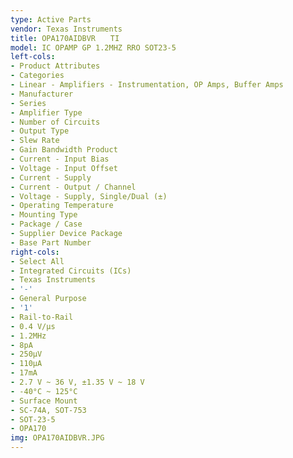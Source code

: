 ```yaml
---
type: Active Parts
vendor: Texas Instruments
title: OPA170AIDBVR　　TI
model: IC OPAMP GP 1.2MHZ RRO SOT23-5
left-cols:
- Product Attributes
- Categories
- Linear - Amplifiers - Instrumentation, OP Amps, Buffer Amps
- Manufacturer
- Series
- Amplifier Type
- Number of Circuits
- Output Type
- Slew Rate
- Gain Bandwidth Product
- Current - Input Bias
- Voltage - Input Offset
- Current - Supply
- Current - Output / Channel
- Voltage - Supply, Single/Dual (±)
- Operating Temperature
- Mounting Type
- Package / Case
- Supplier Device Package
- Base Part Number
right-cols:
- Select All
- Integrated Circuits (ICs)
- Texas Instruments
- '-'
- General Purpose
- '1'
- Rail-to-Rail
- 0.4 V/µs
- 1.2MHz
- 8pA
- 250µV
- 110µA
- 17mA
- 2.7 V ~ 36 V, ±1.35 V ~ 18 V
- -40°C ~ 125°C
- Surface Mount
- SC-74A, SOT-753
- SOT-23-5
- OPA170
img: OPA170AIDBVR.JPG
---
```

